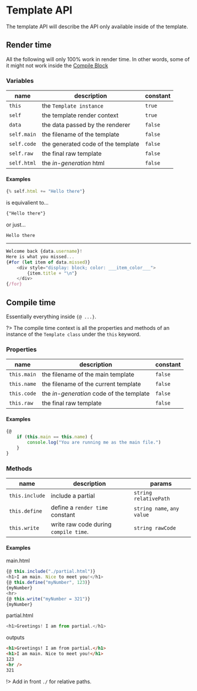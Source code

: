 # Template API

The template API will describe the API only available inside of the template.

## Render time

All the following will only 100% work in render time. In other words, some of it might not work inside the [Compile Block](/syntax#compile-block)

### Variables

| name        | description                        | constant |
| ----------- | ---------------------------------- | -------- |
| `this`      | the `Template instance`            | `true`   |
| `self`      | the template render context        | `true`   |
| `data`      | the data passed by the renderer    | `false`  |
| `self.main` | the filename of the template       | `false`  |
| `self.code` | the generated code of the template | `false`  |
| `self.raw`  | the final raw template             | `false`  |
| `self.html` | the _in-generation_ html           | `false`  |

#### Examples

```js
{% self.html += "Hello there"}
```

is equivalient to...

```html
{"Hello there"}
```

or just...

```
Hello there
```

---

```js
Welcome back {data.username}!
Here is what you missed...
{#for (let item of data.missed)}
    <div style="display: block; color: ___item_color___">
        {item.title + "\n"}
    </div>
{/for}
```

## Compile time

Essentially everything inside `{@ ...}`.

?> The compile time context is all the properties and methods of an instance of the `Template class` under the `this` keyword.

### Properties

| name        | description                              | constant |
| ----------- | ---------------------------------------- | -------- |
| `this.main` | the filename of the main template        | `false`  |
| `this.name` | the filename of the current template     | `false`  |
| `this.code` | the _in-generation_ code of the template | `false`  |
| `this.raw`  | the final raw template                   | `false`  |

#### Examples

```js
{@
    if (this.main == this.name) {
        console.log("You are running me as the main file.")
    }
}
```

### Methods

| name           | description                           | params                     |
| -------------- | ------------------------------------- | -------------------------- |
| `this.include` | include a partial                     | `string relativePath`      |
| `this.define`  | define a `render time` constant       | `string name`, `any value` |
| `this.write`   | write raw code during `compile time`. | `string rawCode`           |

#### Examples

main.html

```js
{@ this.include("./partial.html")}
<h1>I am main. Nice to meet you!</h1>
{@ this.define("myNumber", 123)}
{myNumber}
<hr>
{@ this.write("myNumber = 321")}
{myNumber}
```

partial.html

```js
<h1>Greetings! I am from partial.</h1>
```

outputs

```html
<h1>Greetings! I am from partial.</h1>
<h1>I am main. Nice to meet you!</h1>
123
<hr />
321
```

!> Add in front `./` for relative paths.
